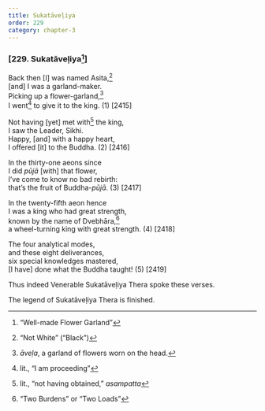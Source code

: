 ```yaml
---
title: Sukatāveḷiya
order: 229
category: chapter-3
---
```


### \[229. Sukatāveḷiya[^1]\]

Back then \[I\] was named Asita,[^2]  
\[and\] I was a garland-maker.  
Picking up a flower-garland,[^3]  
I went[^4] to give it to the king. (1) \[2415\]

Not having \[yet\] met with[^5] the king,  
I saw the Leader, Sikhi.  
Happy, \[and\] with a happy heart,  
I offered \[it\] to the Buddha. (2) \[2416\]

In the thirty-one aeons since  
I did *pūjā* \[with\] that flower,  
I’ve come to know no bad rebirth:  
that’s the fruit of Buddha-*pūjā*. (3) \[2417\]

In the twenty-fifth aeon hence  
I was a king who had great strength,  
known by the name of Dvebhāra,[^6]  
a wheel-turning king with great strength. (4) \[2418\]

The four analytical modes,  
and these eight deliverances,  
six special knowledges mastered,  
\[I have\] done what the Buddha taught! (5) \[2419\]

Thus indeed Venerable Sukatāveḷiya Thera spoke these verses.

The legend of Sukatāveḷiya Thera is finished.

[^1]: “Well-made Flower Garland”

[^2]: “Not White” (“Black”)

[^3]: *āveḷa*, a garland of flowers worn on the head.

[^4]: lit., “I am proceeding”

[^5]: lit., “not having obtained,” *asampatta*

[^6]: “Two Burdens” or “Two Loads”
